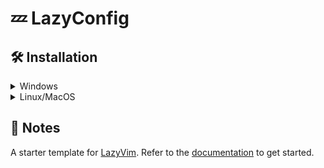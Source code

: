 # 💤 LazyConfig

## 🛠️ Installation

<details>
  <summary> Windows </summary>

- Make a backup of your current Neovim files:
```
# required
Move-Item $env:LOCALAPPDATA\nvim $env:LOCALAPPDATA\nvim.bak

# optional but recommended
Move-Item $env:LOCALAPPDATA\nvim-data $env:LOCALAPPDATA\nvim-data.bak
```

- Clone the Repo
```
git clone https://github.com/ColoredBytes/LazyConfig.git $env:LOCALAPPDATA\nvim
```
- Remove the `.git` folder, so you can add it to your own repo later
```
Remove-Item $env:LOCALAPPDATA\nvim\.git -Recurse -Force
```
</details>

<details>
  <summary> Linux/MacOS </summary>

- Make a backup of your current Neovim files:

```
# required
mv ~/.config/nvim{,.bak}

# optional but recommended
mv ~/.local/share/nvim{,.bak}
mv ~/.local/state/nvim{,.bak}
mv ~/.cache/nvim{,.bak}
```
- Clone The Repo
```
git clone https://github.com/ColoredBytes/LazyConfig.git ~/.config/nvim
```
- Remove the `.git` folder, so you can add it to your own repo later
```
rm -rf ~/.config/nvim/.git
```

  
</details>








## 📝 Notes

A starter template for [LazyVim](https://github.com/LazyVim/LazyVim).
Refer to the [documentation](https://lazyvim.github.io/installation) to get started.
